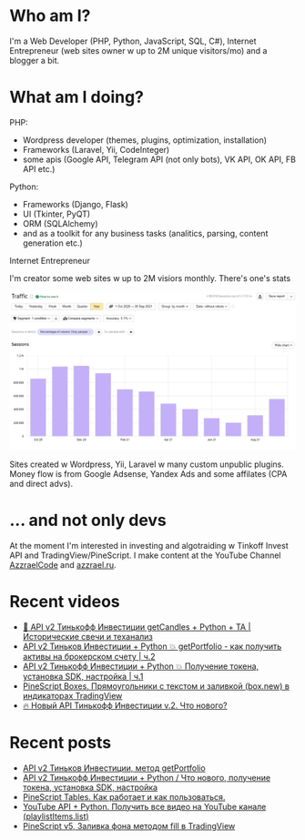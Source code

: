 # Who am I?

I'm a Web Developer (PHP, Python, JavaScript, SQL, C#), Internet Entrepreneur (web sites owner w up to 2M unique visitors/mo) and a blogger a bit.

# What am I doing?

PHP:
- Wordpress developer (themes, plugins, optimization, installation) 
- Frameworks (Laravel, Yii, CodeInteger)
- some apis (Google API, Telegram API (not only bots), VK API, OK API, FB API etc.)

Python:
- Frameworks (Django, Flask)
- UI (Tkinter, PyQT)
- ORM (SQLAlchemy)
- and as a toolkit for any business tasks (analitics, parsing, content generation etc.)

Internet Entrepreneur

I'm creator some web sites w up to 2M visiors monthly. There's one's stats

![Unique visitors in 2021](https://github.com/AzzraelCode/AzzraelCode/blob/main/images/n.jpg?raw=true)

Sites created w Wordpress, Yii, Laravel w many custom unpublic plugins. Money flow is from Google Adsense, Yandex Ads and some affilates (CPA and direct advs).

# ... and not only devs

At the moment I'm interested in investing and algotraiding w Tinkoff Invest API and TradingView/PineScript. I make content at the YouTube Channel [AzzraelCode](https://www.youtube.com/channel/UCf6kozNejHoQuFhBDB8cfxA) and [azzrael.ru](https://azzrael.ru). 

# Recent videos

<!-- AZZCODEYT:START -->
- [🏓 API v2 Тинькофф Инвестиции getCandles + Python + TA | Исторические свечи и теханализ](https://www.youtube.com/watch?v=jJQJgfmJJ2s)
- [API v2 Тиньков Инвестиции + Python 💥 getPortfolio - как получить активы на брокерском счету | ч.2](https://www.youtube.com/watch?v=sHu6CxzAmWA)
- [API v2 Тинькофф Инвестиции + Python  💥 Получение токена, установка SDK, настройка | ч.1](https://www.youtube.com/watch?v=QvPZT5uCU4c)
- [PineScript Boxes. Прямоугольники с текстом и заливкой &lpar;box.new&rpar; в индикаторах TradingView](https://www.youtube.com/watch?v=y5E4PeDG9oM)
- [🔥 Новый API Тинькофф Инвестиции v.2. Что нового?](https://www.youtube.com/watch?v=8tjY02PcgPI)
<!-- AZZCODEYT:END -->


# Recent posts

<!-- AZZRAELRU:START -->
- [API v2 Тиньков Инвестиции, метод getPortfolio](https://azzrael.ru/api-v2-tinkov-invest-getportfolio)
- [API v2 Тинькофф Инвестиции + Python  / Что нового, получение токена, установка SDK, настройка](https://azzrael.ru/api-v2-tinkoff-invest)
- [PineScript Tables. Как работает и как пользоваться.](https://azzrael.ru/pinescript-tables)
- [YouTube API + Python. Получить все видео на YouTube канале &lpar;playlistItems.list&rpar;](https://azzrael.ru/youtube-api-python-playlistitems-list)
- [PineScript v5, Заливка фона методом fill в TradingView](https://azzrael.ru/pinescript-v5-fill)
<!-- AZZRAELRU:END -->

